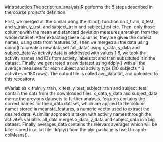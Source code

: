 #Introduction
The script run_analysis.R performs the 5 steps described in the course project's definition.

First, we merged all the similar using the rbind() function on x_train, x_test and y_train, y_test, and subject_train and subject_test etc. 
Then, only those columns with the mean and standard deviation measures are taken from the whole dataset. After extracting these columns, they are given the correct names, using data from features.txt.
Then we merged all the data using cbind() to create a new data set "all_data" using x_data, y_data and subject_data 
As activity data is addressed with values 1:6, we took the activity names and IDs from activity_labels.txt and then substituted it in the dataset.
Finally, we generated a new dataset using ddply() with all the average measures for each subject and activity type (30 subjects * 6 activities = 180 rows). The output file is called avg_data.txt, and uploaded to this repository.

#Variables
x_train, y_train, x_test, y_test, subject_train and subject_test contain the data from the downloaded files.
x_data, y_data and subject_data merge the previous datasets to further analysis.
features contains the correct names for the x_data dataset, which are applied to the column names stored in meanstd_features, a numeric vector used to extract the desired data.
A similar approach is taken with activity names through the activities variable.
all_data merges x_data, y_data and subject_data in a big dataset.
Finally, averages_data contains the relevant averages which will be later stored in a .txt file. ddply() from the plyr package is used to apply colMeans().
